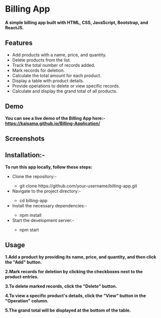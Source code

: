 # Billing App

__A simple billing app built with HTML, CSS, JavaScript, Bootstrap, and ReactJS.__

## Features
<ul>
<li>Add products with a name, price, and quantity.</li>
<li>Delete products from the list.</li>
<li>Track the total number of records added.</li>
<li>Mark records for deletion.</li>
<li>Calculate the total amount for each product.</li>
<li>Display a table with product details.</li>
<li>Provide operations to delete or view specific records.</li>
<li>Calculate and display the grand total of all products.</li>
</ul>

## Demo
__You can see a live demo of the Billing App here:-https://kaisama.github.io/Billing-Application/__

## Screenshots

## Installation:-

__To run this app locally, follow these steps:__
<ul>
<li>Clone the repository:-</li>
  <ul class="circle">
  <li>git clone https://github.com/your-username/billing-app.git</li></ul>
<li>Navigate to the project directory:-</li>
   <ul class="circle">
  <li>cd billing-app</li></ul>
<li>Install the necessary dependencies:-</li>
   <ul class="circle">
  <li>npm install</li></ul>
<li>Start the development server:-</li>
  <ul class="circle">
  <li>npm start</li></ul>
</ul>

## Usage

__1.Add a product by providing its name, price, and quantity, and then click the "Add" button.__

__2.Mark records for deletion by clicking the checkboxes next to the product entries.__

__3.To delete marked records, click the "Delete" button.__

__4.To view a specific product's details, click the "View" button in the "Operation" column.__

__5.The grand total will be displayed at the bottom of the table.__






